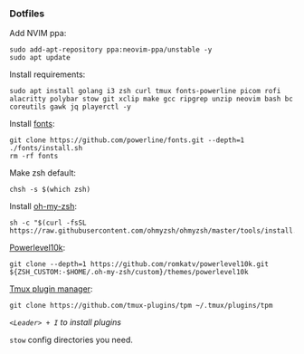 ### Dotfiles

Add NVIM ppa:
```
sudo add-apt-repository ppa:neovim-ppa/unstable -y
sudo apt update
```

Install requirements: 
``` 
sudo apt install golang i3 zsh curl tmux fonts-powerline picom rofi alacritty polybar stow git xclip make gcc ripgrep unzip neovim bash bc coreutils gawk jq playerctl -y
```

Install [fonts](https://github.com/powerline/fonts): 
```
git clone https://github.com/powerline/fonts.git --depth=1
./fonts/install.sh
rm -rf fonts
```

Make zsh default:
```
chsh -s $(which zsh)
```

Install [oh-my-zsh](https://github.com/ohmyzsh/ohmyzsh):
```
sh -c "$(curl -fsSL https://raw.githubusercontent.com/ohmyzsh/ohmyzsh/master/tools/install.sh)"
```

[Powerlevel10k](https://github.com/romkatv/powerlevel10k):
``` 
git clone --depth=1 https://github.com/romkatv/powerlevel10k.git ${ZSH_CUSTOM:-$HOME/.oh-my-zsh/custom}/themes/powerlevel10k
```

[Tmux plugin manager](https://github.com/tmux-plugins/tpm): 
```
git clone https://github.com/tmux-plugins/tpm ~/.tmux/plugins/tpm
```
*`<Leader> + I` to install plugins*

`stow` config directories you need. 
